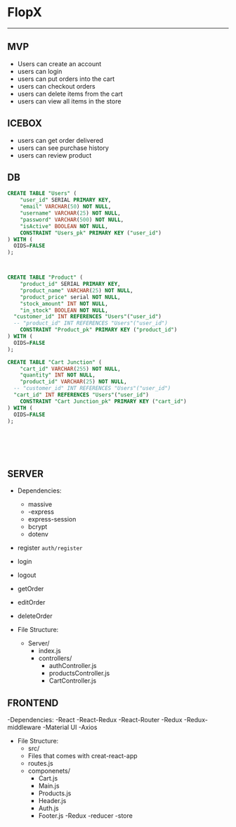 # FlopX
<hr/>



## MVP
- Users can create an account
- users can login
- users can put orders into the cart
- users can checkout orders
- users can delete items from the cart
- users can view all items in the store


## ICEBOX
- users can get order delivered 
- users can see purchase history
- users can review product

## DB
```SQL
CREATE TABLE "Users" (
	"user_id" SERIAL PRIMARY KEY,
	"email" VARCHAR(50) NOT NULL,
	"username" VARCHAR(25) NOT NULL,
	"password" VARCHAR(500) NOT NULL,
	"isActive" BOOLEAN NOT NULL,
	CONSTRAINT "Users_pk" PRIMARY KEY ("user_id")
) WITH (
  OIDS=FALSE
);



CREATE TABLE "Product" (
	"product_id" SERIAL PRIMARY KEY,
	"product_name" VARCHAR(25) NOT NULL,
	"product_price" serial NOT NULL,
	"stock_amount" INT NOT NULL,
	"in_stock" BOOLEAN NOT NULL,
  "customer_id" INT REFERENCES "Users"("user_id")
  -- "product_id" INT REFERENCES "Users"("user_id")
	CONSTRAINT "Product_pk" PRIMARY KEY ("product_id")
) WITH (
  OIDS=FALSE
);

CREATE TABLE "Cart Junction" (
	"cart_id" VARCHAR(255) NOT NULL,
	"quantity" INT NOT NULL,
	"product_id" VARCHAR(25) NOT NULL,
  -- "customer_id" INT REFERENCES "Users"("user_id")
  "cart_id" INT REFERENCES "Users"("user_id")
	CONSTRAINT "Cart Junction_pk" PRIMARY KEY ("cart_id")
) WITH (
  OIDS=FALSE
);







```

## SERVER 


- Dependencies: 
  - massive
  - -express
  - express-session
  - bcrypt
  - dotenv

- register `auth/register`
- login   
- logout
- getOrder
- editOrder
- deleteOrder


- File Structure:
  - Server/
    - index.js
    - controllers/
      - authController.js
      - productsController.js
      - CartController.js


## FRONTEND
-Dependencies: 
    -React
    -React-Redux
    -React-Router
    -Redux
    -Redux-middleware
    -Material UI
    -Axios


- File Structure: 
  - src/
  - Files that comes with creat-react-app
  - routes.js
  - componenets/
    - Cart.js
    - Main.js
    - Products.js
    - Header.js
    - Auth.js
    - Footer.js
  -Redux
    -reducer
    -store



  


